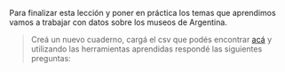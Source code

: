 Para finalizar esta lección y poner en práctica los temas que aprendimos vamos a trabajar con datos sobre los museos  de Argentina. 

> Creá un nuevo cuaderno, cargá el csv que podés encontrar [acá](https://docs.google.com/spreadsheets/d/e/2PACX-1vRSa9oM9fC-QlT7VOeGhZQtrWnlNSTsk3U8DWGTOXUWtPH6u9o5O5eZ0kTg8mFTwAn9vMdGRK7o2SPB/pub?gid=127345811&single=true&output=csv) y utilizando las herramientas aprendidas respondé las siguientes preguntas:
